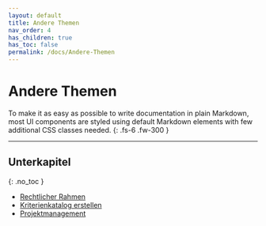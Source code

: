 ```yaml
---
layout: default
title: Andere Themen
nav_order: 4
has_children: true
has_toc: false
permalink: /docs/Andere-Themen
---
```


# Andere Themen

To make it as easy as possible to write documentation in plain Markdown, most UI components are styled using default Markdown elements with few additional CSS classes needed.
{: .fs-6 .fw-300 }


---

## Unterkapitel
{: .no_toc }
- [Rechtlicher Rahmen](/docs/Andere-Themen/Rechtlicher-Rahmen)
- [Kriterienkatalog erstellen](/docs/Andere-Themen/Kriterienkatalog-Erstellen)
- [Projektmanagement](/docs/Andere-Themen/Projektmanagement)
